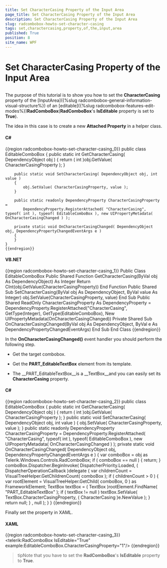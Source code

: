 ```yaml
---
title: Set CharacterCasing Property of the Input Area
page_title: Set CharacterCasing Property of the Input Area
description: Set CharacterCasing Property of the Input Area
slug: radcombobox-howto-set-character-casing
tags: set,charactercasing,property,of,the,input,area
published: True
position: 8
site_name: WPF
---
```


# Set CharacterCasing Property of the Input Area



## 

The purpose of this tutorial is to show you how to set the __CharacterCasing__ property of the [InputArea]({%slug radcombobox-general-information-visual-structure%}) of an [editable]({%slug radcombobox-features-edit-modes%})__RadComboBox__(__RadComboBox__'s __IsEditable__ property is set to __True__).

The idea in this case is to create a new __Attached Property__ in a helper class.

#### __C#__

{{region radcombobox-howto-set-character-casing_0}}
	public class EditableComboBox
	{
	    public static int GetCharacterCasing( DependencyObject obj )
	    {
	        return ( int )obj.GetValue( CharacterCasingProperty );
	    }
	
	    public static void SetCharacterCasing( DependencyObject obj, int value )
	    {
	        obj.SetValue( CharacterCasingProperty, value );
	    }
	
	    public static readonly DependencyProperty CharacterCasingProperty =
	        DependencyProperty.RegisterAttached( "CharacterCasing", typeof( int ), typeof( EditableComboBox ), new UIPropertyMetadata( OnCharacterCasingChanged ) );
	
	    private static void OnCharacterCasingChanged( DependencyObject obj, DependencyPropertyChangedEventArgs e )
	    {
	    }
	}
	{{endregion}}



#### __VB.NET__

{{region radcombobox-howto-set-character-casing_1}}
	Public Class EditableComboBox
	    Public Shared Function GetCharacterCasing(ByVal obj As DependencyObject) As Integer
	        Return CInt(obj.GetValue(CharacterCasingProperty))
	    End Function
	    Public Shared Sub SetCharacterCasing(ByVal obj As DependencyObject, ByVal value As Integer)
	        obj.SetValue(CharacterCasingProperty, value)
	    End Sub
	    Public Shared ReadOnly CharacterCasingProperty As DependencyProperty = DependencyProperty.RegisterAttached("CharacterCasing", GetType(Integer), GetType(EditableComboBox), New UIPropertyMetadata(OnCharacterCasingChanged))
	    Private Shared Sub OnCharacterCasingChanged(ByVal obj As DependencyObject, ByVal e As DependencyPropertyChangedEventArgs)
	    End Sub
	End Class
	{{endregion}}



In the __OnCharacterCasingChanged()__ event handler you should perform the following step.

* Get the target combobox.

* Get the __PART_EditableTextBox__ element from its template.

* The __PART_EditableTextBox__is a __TextBox__and you can easily set its __CharacterCasing__ property.

#### __C#__

{{region radcombobox-howto-set-character-casing_2}}
	public class EditableComboBox
	{
	    public static int GetCharacterCasing( DependencyObject obj )
	    {
	        return ( int )obj.GetValue( CharacterCasingProperty );
	    }
	    public static void SetCharacterCasing( DependencyObject obj, int value )
	    {
	        obj.SetValue( CharacterCasingProperty, value );
	    }
	    public static readonly DependencyProperty CharacterCasingProperty =
	        DependencyProperty.RegisterAttached( "CharacterCasing", typeof( int ), typeof( EditableComboBox ), new UIPropertyMetadata( OnCharacterCasingChanged ) );
	    private static void OnCharacterCasingChanged( DependencyObject obj, DependencyPropertyChangedEventArgs e )
	    {
	        var comboBox = obj as Telerik.Windows.Controls.RadComboBox;
	        if ( comboBox == null )
	        {
	            return;
	        }
	        comboBox.Dispatcher.BeginInvoke( DispatcherPriority.Loaded,
	            ( DispatcherOperationCallback )delegate
	            {
	                var childrenCount = VisualTreeHelper.GetChildrenCount( comboBox );
	                if ( childrenCount > 0 )
	                {
	                    var rootElement = VisualTreeHelper.GetChild( comboBox, 0 ) as FrameworkElement;
	                    TextBox textBox = ( TextBox )rootElement.FindName( "PART_EditableTextBox" );
	                    if ( textBox != null )
	                        textBox.SetValue( TextBox.CharacterCasingProperty, ( CharacterCasing )e.NewValue );
	                }
	                return null;
	            }
	            , null );
	    }
	}
	{{endregion}}



Finally set the property in XAML.

#### __XAML__

{{region radcombobox-howto-set-character-casing_3}}
	<telerik:RadComboBox IsEditable="True" example:EditableComboBox.CharacterCasingProperty="1"/>
	{{endregion}}



>tipNote that you have to set the __RadComboBox__'s __IsEditable__ property to __True__.
